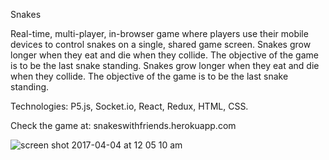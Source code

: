Snakes


Real-time, multi-player, in-browser game where players use their mobile devices to control snakes on a single, shared game screen. Snakes grow longer when they eat and die when they collide. The objective of the game is to be the last snake standing. Snakes grow longer when they eat and die when they collide. The objective of the game is to be the last snake standing.  

Technologies: P5.js, Socket.io, React, Redux, HTML, CSS.

Check the game at: snakeswithfriends.herokuapp.com

![screen shot 2017-04-04 at 12 05 10 am](https://cloud.githubusercontent.com/assets/18404383/24641110/b7be9bcc-18ca-11e7-90d0-9b89a387ac8e.png)

